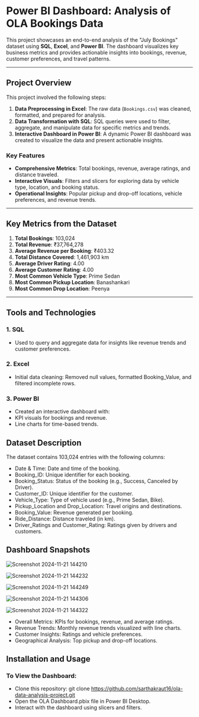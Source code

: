 # Power BI Dashboard: Analysis of OLA Bookings Data

This project showcases an end-to-end analysis of the "July Bookings" dataset using **SQL**, **Excel**, and **Power BI**. The dashboard visualizes key business metrics and provides actionable insights into bookings, revenue, customer preferences, and travel patterns.

---

## Project Overview

This project involved the following steps:  
1. **Data Preprocessing in Excel**: The raw data (`Bookings.csv`) was cleaned, formatted, and prepared for analysis.  
2. **Data Transformation with SQL**: SQL queries were used to filter, aggregate, and manipulate data for specific metrics and trends.  
3. **Interactive Dashboard in Power BI**: A dynamic Power BI dashboard was created to visualize the data and present actionable insights.  

### Key Features
- **Comprehensive Metrics**: Total bookings, revenue, average ratings, and distance traveled.
- **Interactive Visuals**: Filters and slicers for exploring data by vehicle type, location, and booking status.
- **Operational Insights**: Popular pickup and drop-off locations, vehicle preferences, and revenue trends.

---

## Key Metrics from the Dataset

1. **Total Bookings**: 103,024  
2. **Total Revenue**: ₹37,764,278  
3. **Average Revenue per Booking**: ₹403.32  
4. **Total Distance Covered**: 1,461,903 km  
5. **Average Driver Rating**: 4.00  
6. **Average Customer Rating**: 4.00  
7. **Most Common Vehicle Type**: Prime Sedan  
8. **Most Common Pickup Location**: Banashankari  
9. **Most Common Drop Location**: Peenya  

---

## Tools and Technologies

### 1. SQL
- Used to query and aggregate data for insights like revenue trends and customer preferences.
### 2. Excel
- Initial data cleaning: Removed null values, formatted Booking_Value, and filtered incomplete rows.
### 3. Power BI
- Created an interactive dashboard with:
- KPI visuals for bookings and revenue.
- Line charts for time-based trends.


## Dataset Description
The dataset contains 103,024 entries with the following columns:

- Date & Time: Date and time of the booking.
- Booking_ID: Unique identifier for each booking.
- Booking_Status: Status of the booking (e.g., Success, Canceled by Driver).
- Customer_ID: Unique identifier for the customer.
- Vehicle_Type: Type of vehicle used (e.g., Prime Sedan, Bike).
- Pickup_Location and Drop_Location: Travel origins and destinations.
- Booking_Value: Revenue generated per booking.
- Ride_Distance: Distance traveled (in km).
- Driver_Ratings and Customer_Rating: Ratings given by drivers and customers.


## Dashboard Snapshots
![Screenshot 2024-11-21 144210](https://github.com/user-attachments/assets/ab9820fd-9363-44b5-b39d-0e916183ac26)

![Screenshot 2024-11-21 144232](https://github.com/user-attachments/assets/2c340d0c-f6d5-42b7-a6cd-88a652dc3158)

![Screenshot 2024-11-21 144249](https://github.com/user-attachments/assets/5bbd531f-f51e-4041-81b8-6ad5906924b4)

![Screenshot 2024-11-21 144306](https://github.com/user-attachments/assets/467b0483-0d79-4639-82d3-b1eaf38650ce)

![Screenshot 2024-11-21 144322](https://github.com/user-attachments/assets/5833989b-1824-4bbc-90de-5a410473ccdd)

- Overall Metrics: KPIs for bookings, revenue, and average ratings.
- Revenue Trends: Monthly revenue trends visualized with line charts.
- Customer Insights: Ratings and vehicle preferences.
- Geographical Analysis: Top pickup and drop-off locations.

## Installation and Usage
### To View the Dashboard:
- Clone this repository: git clone https://github.com/sarthakraut16/ola-data-analysis-project.git
- Open the OLA Dashboard.pbix file in Power BI Desktop.
- Interact with the dashboard using slicers and filters.
